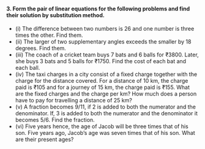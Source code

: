 #### 3. Form the pair of linear equations for the following problems and find their solution by substitution method.
* (i) The difference between two numbers is 26 and one number is three times the other. Find them.
* (ii) The larger of two supplementary angles exceeds the smaller by 18 degrees. Find them.
* (iii) The coach of a cricket team buys 7 bats and 6 balls for ₹3800. Later, she buys 3 bats and 5 balls for ₹1750. Find the cost of each bat and each ball.
* (iv) The taxi charges in a city consist of a fixed charge together with the charge for the distance covered. For a distance of 10 km, the charge paid is ₹105 and for a journey of 15 km, the charge paid is ₹155. What are the fixed charges and the charge per km? How much does a person have to pay for travelling a distance of
25 km?
* (v) A fraction becomes 9/11, if 2 is added to both the numerator and the denominator. If, 3 is added to both the numerator and the denominator it becomes 5/6. Find the fraction.
* (vi) Five years hence, the age of Jacob will be three times that of his son. Five years ago, Jacob’s age was seven times that of his son. What are their present ages?
